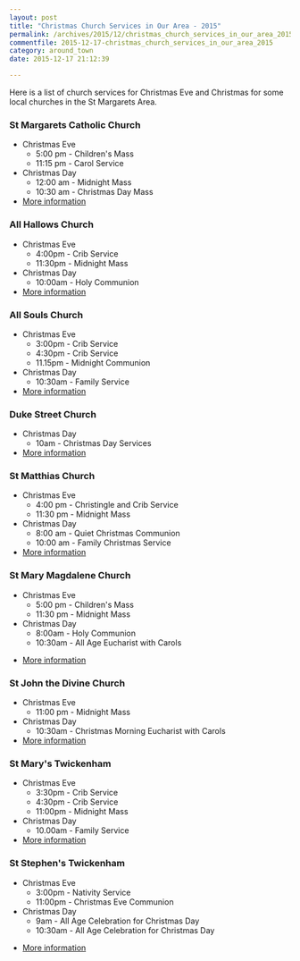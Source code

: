 ```yaml
---
layout: post
title: "Christmas Church Services in Our Area - 2015"
permalink: /archives/2015/12/christmas_church_services_in_our_area_2015.html
commentfile: 2015-12-17-christmas_church_services_in_our_area_2015
category: around_town
date: 2015-12-17 21:12:39

---
```


Here is a list of church services for Christmas Eve and Christmas for some local churches in the St Margarets Area.

### St Margarets Catholic Church

-   Christmas Eve
    -   5:00 pm - Children's Mass
    -   11:15 pm - Carol Service
-   Christmas Day
    -   12:00 am - Midnight Mass
    -   10:30 am - Christmas Day Mass
-   [More information](http://stmargarets-church.co.uk/church-information/mass-times/christmas-mass-times-0)

### All Hallows Church

-   Christmas Eve
    -   4:00pm - Crib Service
    -   11:30pm - Midnight Mass
-   Christmas Day
    -   10:00am - Holy Communion
-   [More information](http://www.allhallowstwick.org.uk/special-services/advent-and-christmas-2014/)

### All Souls Church

-   Christmas Eve
    -   3:00pm - Crib Service
    -   4:30pm - Crib Service
    -   11.15pm - Midnight Communion
-   Christmas Day
    -   10:30am - Family Service
-   [More information](http://www.allsoulschurch.org.uk/christmas-2015/)

### Duke Street Church

-   Christmas Day
    -   10am - Christmas Day Services
-   [More information](http://www.dukestreetchurch.com/)

### St Matthias Church

-   Christmas Eve
    -   4:00 pm - Christingle and Crib Service
    -   11:30 pm - Midnight Mass
-   Christmas Day
    -   8:00 am - Quiet Christmas Communion
    -   10:00 am - Family Christmas Service
-   [More information](http://www.richmondteamministry.org/events)

### St Mary Magdalene Church

-   Christmas Eve
    -   5:00 pm - Children's Mass
    -   11:30 pm - Midnight Mass
-   Christmas Day
    -   8:00am - Holy Communion
    -   10:30am - All Age Eucharist with Carols

<!-- -->

-   [More information](http://www.richmondteamministry.org/events)

### St John the Divine Church

-   Christmas Eve
    -   11:00 pm - Midnight Mass
-   Christmas Day
    -   10:30am - Christmas Morning Eucharist with Carols
-   [More information](http://www.richmondteamministry.org/events)

### St Mary's Twickenham

-   Christmas Eve
    -   3:30pm - Crib Service
    -   4:30pm - Crib Service
    -   11:00pm - Midnight Mass
-   Christmas Day
    -   10.00am - Family Service
-   [More information](http://www.stmarytwick.org.uk)

### St Stephen's Twickenham

-   Christmas Eve
    -   3:00pm - Nativity Service
    -   11:00pm - Christmas Eve Communion
-   Christmas Day
    -   9am - All Age Celebration for Christmas Day
    -   10:30am - All Age Celebration for Christmas Day

<!-- -->

-   [More information](http://www.st-stephens.org.uk/christmas-st-stephens-0)
